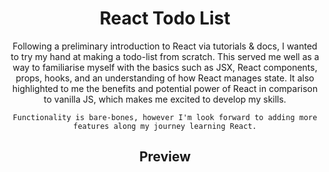 <h1 align="center">React Todo List</h1>

<div align="center">
    Following a preliminary introduction to React via tutorials & docs, I wanted to try my hand at making a todo-list from scratch. This served me well as a way to familiarise myself with the basics such as JSX, React components, props, hooks, and an understanding of how React manages state. It also highlighted to me the benefits and potential power of React in comparison to vanilla JS, which makes me excited to develop my skills.

    Functionality is bare-bones, however I'm look forward to adding more features along my journey learning React.

</div>

<div align="center">

## Preview
